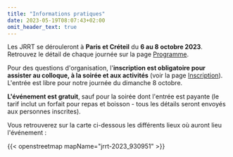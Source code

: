 ```yaml
---
title: "Informations pratiques"
date: 2023-05-19T08:07:43+02:00
omit_header_text: true
---
```

Les JRRT se dérouleront à **Paris et Créteil** du **6 au 8 octobre 2023**. Retrouvez le détail de chaque journée sur la page [Programme](/fr/programme).

Pour des questions d'organisation, l'**inscription est obligatoire pour assister au colloque, à la soirée et aux activités** (voir la page [Inscription](/fr/inscription)). L'entrée est libre pour notre journée du dimanche 8 octobre.

**L'événement est gratuit**, sauf pour la soirée dont l'entrée est payante (le tarif inclut un forfait pour repas et boisson - tous les détails seront envoyés aux personnes inscrites). 

Vous retrouverez sur la carte ci-dessous les différents lieux où auront lieu l'événement :


{{< openstreetmap mapName="jrrt-2023_930951" >}}




